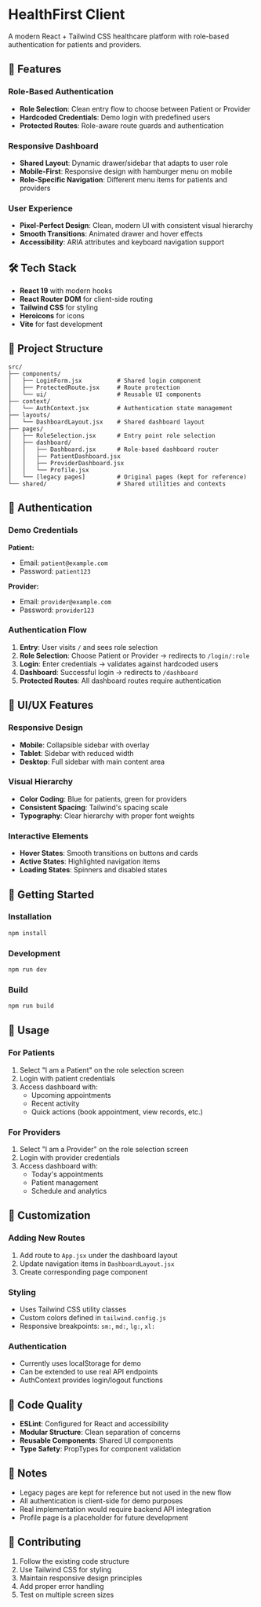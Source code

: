# HealthFirst Client

A modern React + Tailwind CSS healthcare platform with role-based authentication for patients and providers.

## 🚀 Features

### Role-Based Authentication
- **Role Selection**: Clean entry flow to choose between Patient or Provider
- **Hardcoded Credentials**: Demo login with predefined users
- **Protected Routes**: Role-aware route guards and authentication

### Responsive Dashboard
- **Shared Layout**: Dynamic drawer/sidebar that adapts to user role
- **Mobile-First**: Responsive design with hamburger menu on mobile
- **Role-Specific Navigation**: Different menu items for patients and providers

### User Experience
- **Pixel-Perfect Design**: Clean, modern UI with consistent visual hierarchy
- **Smooth Transitions**: Animated drawer and hover effects
- **Accessibility**: ARIA attributes and keyboard navigation support

## 🛠️ Tech Stack

- **React 19** with modern hooks
- **React Router DOM** for client-side routing
- **Tailwind CSS** for styling
- **Heroicons** for icons
- **Vite** for fast development

## 📁 Project Structure

```
src/
├── components/
│   ├── LoginForm.jsx          # Shared login component
│   ├── ProtectedRoute.jsx     # Route protection
│   └── ui/                    # Reusable UI components
├── context/
│   └── AuthContext.jsx        # Authentication state management
├── layouts/
│   └── DashboardLayout.jsx    # Shared dashboard layout
├── pages/
│   ├── RoleSelection.jsx      # Entry point role selection
│   ├── dashboard/
│   │   ├── Dashboard.jsx      # Role-based dashboard router
│   │   ├── PatientDashboard.jsx
│   │   ├── ProviderDashboard.jsx
│   │   └── Profile.jsx
│   └── [legacy pages]         # Original pages (kept for reference)
└── shared/                    # Shared utilities and contexts
```

## 🔐 Authentication

### Demo Credentials

**Patient:**
- Email: `patient@example.com`
- Password: `patient123`

**Provider:**
- Email: `provider@example.com`
- Password: `provider123`

### Authentication Flow

1. **Entry**: User visits `/` and sees role selection
2. **Role Selection**: Choose Patient or Provider → redirects to `/login/:role`
3. **Login**: Enter credentials → validates against hardcoded users
4. **Dashboard**: Successful login → redirects to `/dashboard`
5. **Protected Routes**: All dashboard routes require authentication

## 🎨 UI/UX Features

### Responsive Design
- **Mobile**: Collapsible sidebar with overlay
- **Tablet**: Sidebar with reduced width
- **Desktop**: Full sidebar with main content area

### Visual Hierarchy
- **Color Coding**: Blue for patients, green for providers
- **Consistent Spacing**: Tailwind's spacing scale
- **Typography**: Clear hierarchy with proper font weights

### Interactive Elements
- **Hover States**: Smooth transitions on buttons and cards
- **Active States**: Highlighted navigation items
- **Loading States**: Spinners and disabled states

## 🚀 Getting Started

### Installation

```bash
npm install
```

### Development

```bash
npm run dev
```

### Build

```bash
npm run build
```

## 📱 Usage

### For Patients
1. Select "I am a Patient" on the role selection screen
2. Login with patient credentials
3. Access dashboard with:
   - Upcoming appointments
   - Recent activity
   - Quick actions (book appointment, view records, etc.)

### For Providers
1. Select "I am a Provider" on the role selection screen
2. Login with provider credentials
3. Access dashboard with:
   - Today's appointments
   - Patient management
   - Schedule and analytics

## 🔧 Customization

### Adding New Routes
1. Add route to `App.jsx` under the dashboard layout
2. Update navigation items in `DashboardLayout.jsx`
3. Create corresponding page component

### Styling
- Uses Tailwind CSS utility classes
- Custom colors defined in `tailwind.config.js`
- Responsive breakpoints: `sm:`, `md:`, `lg:`, `xl:`

### Authentication
- Currently uses localStorage for demo
- Can be extended to use real API endpoints
- AuthContext provides login/logout functions

## 🧹 Code Quality

- **ESLint**: Configured for React and accessibility
- **Modular Structure**: Clean separation of concerns
- **Reusable Components**: Shared UI components
- **Type Safety**: PropTypes for component validation

## 📝 Notes

- Legacy pages are kept for reference but not used in the new flow
- All authentication is client-side for demo purposes
- Real implementation would require backend API integration
- Profile page is a placeholder for future development

## 🤝 Contributing

1. Follow the existing code structure
2. Use Tailwind CSS for styling
3. Maintain responsive design principles
4. Add proper error handling
5. Test on multiple screen sizes
